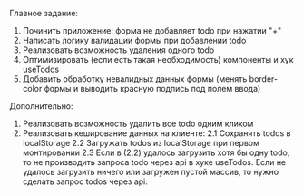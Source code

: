 Главное задание:
1. Починить приложение: форма не добавляет todo при нажатии "+"
2. Написать логику валидации формы при добавлении todo
3. Реализовать возможность удаления одного todo
4. Оптимизировать (если есть такая необходимость) компоненты и хук useTodos
5. Добавить обработку невалидных данных формы (менять border-color формы и выводить красную подпись под полем ввода)

Дополнительно:
1. Реализовать возможность удалить все todo одним кликом
2. Реализовать кеширование данных на клиенте:
    2.1 Сохранять todos в localStorage
    2.2 Загружать todos из localStorage при первом монтировании
    2.3 Если в (2.2) удалось загрузить хотя бы одну todo, то не производить запроса todo через api в хуке useTodos. Если не удалось загрузить ничего или загружен пустой массив, то нужно сделать запрос todos через api.
